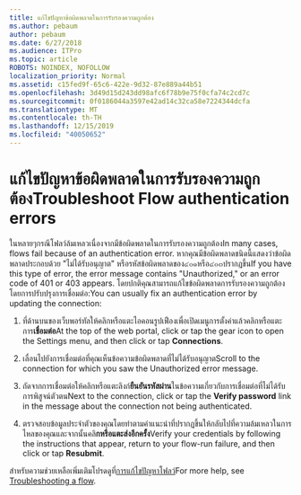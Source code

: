 ```yaml
---
title: แก้ไขปัญหาข้อผิดพลาดในการรับรองความถูกต้อง
ms.author: pebaum
author: pebaum
ms.date: 6/27/2018
ms.audience: ITPro
ms.topic: article
ROBOTS: NOINDEX, NOFOLLOW
localization_priority: Normal
ms.assetid: c15fed9f-65c6-422e-9d32-87e889a44b51
ms.openlocfilehash: 3d49d15d243dd98afc6f78b9e75f0cfa74c2cd7c
ms.sourcegitcommit: 0f0186044a3597e42ad14c32ca58e7224344dcfa
ms.translationtype: MT
ms.contentlocale: th-TH
ms.lasthandoff: 12/15/2019
ms.locfileid: "40050652"
---
```

# <a name="troubleshoot-flow-authentication-errors"></a><span data-ttu-id="df5a9-102">แก้ไขปัญหาข้อผิดพลาดในการรับรองความถูกต้อง</span><span class="sxs-lookup"><span data-stu-id="df5a9-102">Troubleshoot Flow authentication errors</span></span>

<span data-ttu-id="df5a9-103">ในหลายๆกรณีโฟลว์ล้มเหลวเนื่องจากมีข้อผิดพลาดในการรับรองความถูกต้อง</span><span class="sxs-lookup"><span data-stu-id="df5a9-103">In many cases, flows fail because of an authentication error.</span></span> <span data-ttu-id="df5a9-104">หากคุณมีข้อผิดพลาดชนิดนี้แสดงว่าข้อผิดพลาดประกอบด้วย "ไม่ได้รับอนุญาต" หรือรหัสข้อผิดพลาดของ๔๐๑หรือ๔๐๓ปรากฏขึ้น</span><span class="sxs-lookup"><span data-stu-id="df5a9-104">If you have this type of error, the error message contains "Unauthorized," or an error code of 401 or 403 appears.</span></span> <span data-ttu-id="df5a9-105">โดยปกติคุณสามารถแก้ไขข้อผิดพลาดการรับรองความถูกต้องโดยการปรับปรุงการเชื่อมต่อ:</span><span class="sxs-lookup"><span data-stu-id="df5a9-105">You can usually fix an authentication error by updating the connection:</span></span>
  
1. <span data-ttu-id="df5a9-106">ที่ด้านบนของเว็บพอร์ทัลให้คลิกหรือแตะไอคอนรูปเฟืองเพื่อเปิดเมนูการตั้งค่าแล้วคลิกหรือแตะการ**เชื่อมต่อ**</span><span class="sxs-lookup"><span data-stu-id="df5a9-106">At the top of the web portal, click or tap the gear icon to open the Settings menu, and then click or tap **Connections**.</span></span>
    
2. <span data-ttu-id="df5a9-107">เลื่อนไปยังการเชื่อมต่อที่คุณเห็นข้อความข้อผิดพลาดที่ไม่ได้รับอนุญาต</span><span class="sxs-lookup"><span data-stu-id="df5a9-107">Scroll to the connection for which you saw the Unauthorized error message.</span></span>
    
3. <span data-ttu-id="df5a9-108">ถัดจากการเชื่อมต่อให้คลิกหรือแตะลิงก์**ยืนยันรหัสผ่าน**ในข้อความเกี่ยวกับการเชื่อมต่อที่ไม่ได้รับการพิสูจน์ตัวตน</span><span class="sxs-lookup"><span data-stu-id="df5a9-108">Next to the connection, click or tap the **Verify password** link in the message about the connection not being authenticated.</span></span> 
    
4. <span data-ttu-id="df5a9-109">ตรวจสอบข้อมูลประจำตัวของคุณโดยทำตามคำแนะนำที่ปรากฏขึ้นให้กลับไปที่ความล้มเหลวในการไหลของคุณและจากนั้นคลิ**กหรือแตะส่งอีกครั้ง**</span><span class="sxs-lookup"><span data-stu-id="df5a9-109">Verify your credentials by following the instructions that appear, return to your flow-run failure, and then click or tap **Resubmit**.</span></span>
    
<span data-ttu-id="df5a9-110">สำหรับความช่วยเหลือเพิ่มเติมโปรดดูที่[การแก้ไขปัญหาโฟลว์](https://go.microsoft.com/fwlink/?linkid=872110)</span><span class="sxs-lookup"><span data-stu-id="df5a9-110">For more help, see [Troubleshooting a flow](https://go.microsoft.com/fwlink/?linkid=872110).</span></span>
  

